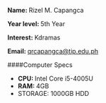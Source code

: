 <b>Name: </b>Rizel M. Capangca

<b>Year level: </b>5th Year

<b>Interest: </b>Kdramas

<b>Email: </b>qrcapangca@tip.edu.ph

####Computer Specs
* <b>CPU: </b>Intel Core i5-4005U
* <b>RAM: </b>4GB
* </b>STORAGE: </b> 1000GB HDD

